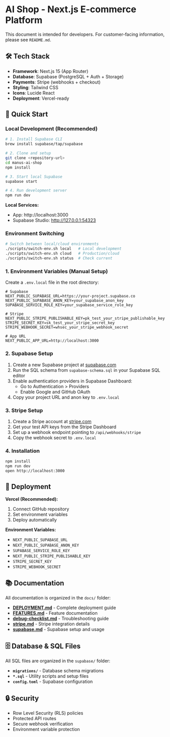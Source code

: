 # AI Shop - Next.js E-commerce Platform

This document is intended for developers. For customer-facing information, please see `README.md`.

## 🛠 Tech Stack

- **Framework**: Next.js 15 (App Router)
- **Database**: Supabase (PostgreSQL + Auth + Storage)
- **Payments**: Stripe (webhooks + checkout)
- **Styling**: Tailwind CSS
- **Icons**: Lucide React
- **Deployment**: Vercel-ready

## 🚀 Quick Start

### Local Development (Recommended)

```bash
# 1. Install Supabase CLI
brew install supabase/tap/supabase

# 2. Clone and setup
git clone <repository-url>
cd manus-ai-shop
npm install

# 3. Start local Supabase
supabase start

# 4. Run development server
npm run dev
```

**Local Services:**

- App: http://localhost:3000
- Supabase Studio: http://127.0.0.1:54323

### Environment Switching

```bash
# Switch between local/cloud environments
./scripts/switch-env.sh local   # Local development
./scripts/switch-env.sh cloud   # Production/cloud
./scripts/switch-env.sh status  # Check current
```

### 1. Environment Variables (Manual Setup)

Create a `.env.local` file in the root directory:

```env
# Supabase
NEXT_PUBLIC_SUPABASE_URL=https://your-project.supabase.co
NEXT_PUBLIC_SUPABASE_ANON_KEY=your_supabase_anon_key
SUPABASE_SERVICE_ROLE_KEY=your_supabase_service_role_key

# Stripe
NEXT_PUBLIC_STRIPE_PUBLISHABLE_KEY=pk_test_your_stripe_publishable_key
STRIPE_SECRET_KEY=sk_test_your_stripe_secret_key
STRIPE_WEBHOOK_SECRET=whsec_your_stripe_webhook_secret

# App URL
NEXT_PUBLIC_APP_URL=http://localhost:3000
```

### 2. Supabase Setup

1. Create a new Supabase project at [supabase.com](https://supabase.com)
2. Run the SQL schema from `supabase-schema.sql` in your Supabase SQL editor
3. Enable authentication providers in Supabase Dashboard:
   - Go to Authentication > Providers
   - Enable Google and GitHub OAuth
4. Copy your project URL and anon key to `.env.local`

### 3. Stripe Setup

1. Create a Stripe account at [stripe.com](https://stripe.com)
2. Get your test API keys from the Stripe Dashboard
3. Set up a webhook endpoint pointing to `/api/webhooks/stripe`
4. Copy the webhook secret to `.env.local`

### 4. Installation

```bash
npm install
npm run dev
open http://localhost:3000
```

## 🚀 Deployment

**Vercel (Recommended):**

1. Connect GitHub repository
2. Set environment variables
3. Deploy automatically

**Environment Variables:**

- `NEXT_PUBLIC_SUPABASE_URL`
- `NEXT_PUBLIC_SUPABASE_ANON_KEY`
- `SUPABASE_SERVICE_ROLE_KEY`
- `NEXT_PUBLIC_STRIPE_PUBLISHABLE_KEY`
- `STRIPE_SECRET_KEY`
- `STRIPE_WEBHOOK_SECRET`

## 📚 Documentation

All documentation is organized in the `docs/` folder:

- **[DEPLOYMENT.md](docs/DEPLOYMENT.md)** - Complete deployment guide
- **[FEATURES.md](docs/FEATURES.md)** - Feature documentation
- **[debug-checklist.md](docs/debug-checklist.md)** - Troubleshooting guide
- **[stripe.md](docs/stripe.md)** - Stripe integration details
- **[supabase.md](docs/supabase.md)** - Supabase setup and usage

## 🗄️ Database & SQL Files

All SQL files are organized in the `supabase/` folder:

- **`migrations/`** - Database schema migrations
- **`*.sql`** - Utility scripts and setup files
- **`config.toml`** - Supabase configuration

## 🔒 Security

- Row Level Security (RLS) policies
- Protected API routes
- Secure webhook verification
- Environment variable protection
